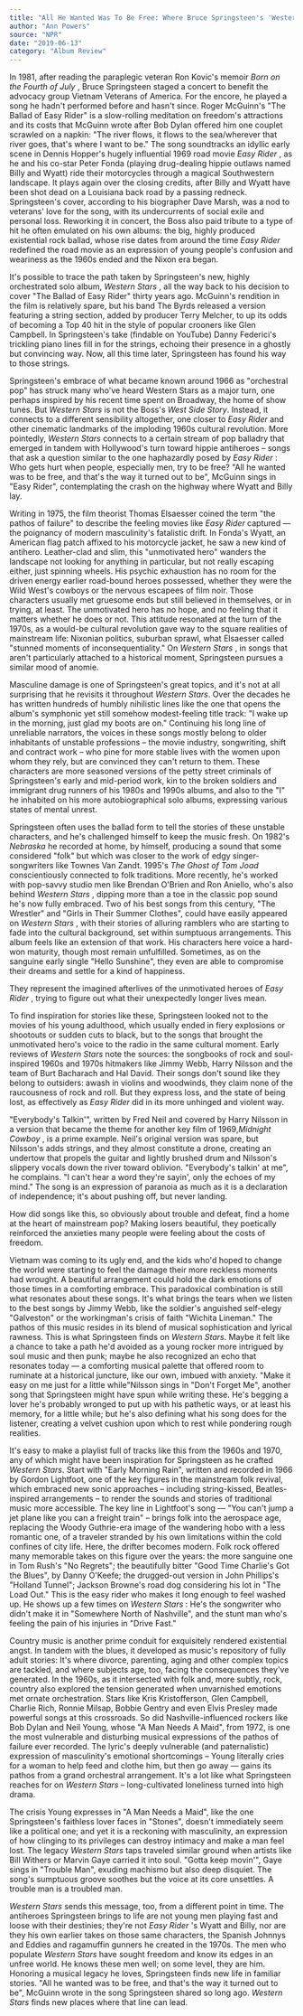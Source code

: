 ```yaml
---
title: "All He Wanted Was To Be Free: Where Bruce Springsteen's 'Western Stars' Came From"
author: "Ann Powers"
source: "NPR"
date: "2019-06-13"
category: "Album Review"
---
```


In 1981, after reading the paraplegic veteran Ron Kovic's memoir _Born on the Fourth of July_ , Bruce Springsteen staged a concert to benefit the advocacy group Vietnam Veterans of America. For the encore, he played a song he hadn't performed before and hasn't since. Roger McGuinn's "The Ballad of Easy Rider" is a slow-rolling meditation on freedom's attractions and its costs that McGuinn wrote after Bob Dylan offered him one couplet scrawled on a napkin: "The river flows, it flows to the sea/wherever that river goes, that's where I want to be." The song soundtracks an idyllic early scene in Dennis Hopper's hugely influential 1969 road movie _Easy Rider_ , as he and his co-star Peter Fonda (playing drug-dealing hippie outlaws named Billy and Wyatt) ride their motorcycles through a magical Southwestern landscape. It plays again over the closing credits, after Billy and Wyatt have been shot dead on a Louisiana back road by a passing redneck. Springsteen's cover, according to his biographer Dave Marsh, was a nod to veterans' love for the song, with its undercurrents of social exile and personal loss. Reworking it in concert, the Boss also paid tribute to a type of hit he often emulated on his own albums: the big, highly produced existential rock ballad, whose rise dates from around the time _Easy Rider_ redefined the road movie as an expression of young people's confusion and weariness as the 1960s ended and the Nixon era began.

It's possible to trace the path taken by Springsteen's new, highly orchestrated solo album, _Western Stars_ , all the way back to his decision to cover "The Ballad of Easy Rider" thirty years ago. McGuinn's rendition in the film is relatively spare, but his band The Byrds released a version featuring a string section, added by producer Terry Melcher, to up its odds of becoming a Top 40 hit in the style of popular crooners like Glen Campbell. In Springsteen's take (findable on YouTube) Danny Federici's trickling piano lines fill in for the strings, echoing their presence in a ghostly but convincing way. Now, all this time later, Springsteen has found his way to those strings.

Springsteen's embrace of what became known around 1966 as "orchestral pop" has struck many who've heard Western Stars as a major turn, one perhaps inspired by his recent time spent on Broadway, the home of show tunes. But _Western Stars_ is not the Boss's _West Side Story_. Instead, it connects to a different sensibility altogether, one closer to _Easy Rider_ and other cinematic landmarks of the imploding 1960s cultural revolution. More pointedly, _Western Stars_ connects to a certain stream of pop balladry that emerged in tandem with Hollywood's turn toward hippie antiheroes – songs that ask a question similar to the one haphazardly posed by _Easy Rider_ : Who gets hurt when people, especially men, try to be free? "All he wanted was to be free, and that's the way it turned out to be", McGuinn sings in "Easy Rider", contemplating the crash on the highway where Wyatt and Billy lay.

Writing in 1975, the film theorist Thomas Elsaesser coined the term "the pathos of failure" to describe the feeling movies like _Easy Rider_ captured — the poignancy of modern masculinity's fatalistic drift. In Fonda's Wyatt, an American flag patch affixed to his motorcycle jacket, he saw a new kind of antihero. Leather-clad and slim, this "unmotivated hero" wanders the landscape not looking for anything in particular, but not really escaping either, just spinning wheels. His psychic exhaustion has no room for the driven energy earlier road-bound heroes possessed, whether they were the Wild West's cowboys or the nervous escapees of film noir. Those characters usually met gruesome ends but still believed in themselves, or in trying, at least. The unmotivated hero has no hope, and no feeling that it matters whether he does or not. This attitude resonated at the turn of the 1970s, as a would-be cultural revolution gave way to the square realities of mainstream life: Nixonian politics, suburban sprawl, what Elsaesser called "stunned moments of inconsequentiality." On _Western Stars_ , in songs that aren't particularly attached to a historical moment, Springsteen pursues a similar mood of anomie.

Masculine damage is one of Springsteen's great topics, and it's not at all surprising that he revisits it throughout _Western Stars_. Over the decades he has written hundreds of humbly nihilistic lines like the one that opens the album's symphonic yet still somehow modest-feeling title track: "I wake up in the morning, just glad my boots are on." Continuing his long line of unreliable narrators, the voices in these songs mostly belong to older inhabitants of unstable professions – the movie industry, songwriting, shift and contract work – who pine for more stable lives with the women upon whom they rely, but are convinced they can't return to them. These characters are more seasoned versions of the petty street criminals of Springsteen's early and mid-period work, kin to the broken soldiers and immigrant drug runners of his 1980s and 1990s albums, and also to the "I" he inhabited on his more autobiographical solo albums, expressing various states of mental unrest.

Springsteen often uses the ballad form to tell the stories of these unstable characters, and he's challenged himself to keep the music fresh. On 1982's _Nebraska_ he recorded at home, by himself, producing a sound that some considered "folk" but which was closer to the work of edgy singer-songwriters like Townes Van Zandt. 1995's _The Ghost of Tom Joad_ conscientiously connected to folk traditions. More recently, he's worked with pop-savvy studio men like Brendan O'Brien and Ron Aniello, who's also behind _Western Stars_ , dipping more than a toe in the classic pop sound he's now fully embraced. Two of his best songs from this century, "The Wrestler" and "Girls in Their Summer Clothes", could have easily appeared on _Western Stars_ , with their stories of alluring ramblers who are starting to fade into the cultural background, set within sumptuous arrangements. This album feels like an extension of that work. His characters here voice a hard-won maturity, though most remain unfulfilled. Sometimes, as on the sanguine early single "Hello Sunshine", they even are able to compromise their dreams and settle for a kind of happiness.

They represent the imagined afterlives of the unmotivated heroes of _Easy Rider_ , trying to figure out what their unexpectedly longer lives mean.

To find inspiration for stories like these, Springsteen looked not to the movies of his young adulthood, which usually ended in fiery explosions or shootouts or sudden cuts to black, but to the songs that brought the unmotivated hero's voice to the radio in the same cultural moment. Early reviews of _Western Stars_ note the sources: the songbooks of rock and soul- inspired 1960s and 1970s hitmakers like Jimmy Webb, Harry Nilsson and the team of Burt Bacharach and Hal David. Their songs don't sound like they belong to outsiders: awash in violins and woodwinds, they claim none of the raucousness of rock and roll. But they express loss, and the state of being lost, as effectively as _Easy Rider_ did in its more unhinged and violent way.

"Everybody's Talkin'", written by Fred Neil and covered by Harry Nilsson in a version that became the theme for another key film of 1969,_Midnight Cowboy_ , is a prime example. Neil's original version was spare, but Nilsson's adds strings, and they almost constitute a drone, creating an undertow that propels the guitar and lightly brushed drum and Nilsson's slippery vocals down the river toward oblivion. "Everybody's talkin' at me", he complains. "I can't hear a word they're sayin', only the echoes of my mind." The song is an expression of paranoia as much as it is a declaration of independence; it's about pushing off, but never landing.

How did songs like this, so obviously about trouble and defeat, find a home at the heart of mainstream pop? Making losers beautiful, they poetically reinforced the anxieties many people were feeling about the costs of freedom.

Vietnam was coming to its ugly end, and the kids who'd hoped to change the world were starting to feel the damage their more reckless moments had wrought. A beautiful arrangement could hold the dark emotions of those times in a comforting embrace. This paradoxical combination is still what resonates about these songs. It's what brings the tears when we listen to the best songs by Jimmy Webb, like the soldier's anguished self-elegy "Galveston" or the workingman's crisis of faith "Wichita Lineman." The pathos of this music resides in its blend of musical sophistication and lyrical rawness. This is what Springsteen finds on _Western Stars_. Maybe it felt like a chance to take a path he'd avoided as a young rocker more intrigued by soul music and then punk; maybe he also recognized an echo that resonates today — a comforting musical palette that offered room to ruminate at a historical juncture, like our own, imbued with anxiety. "Make it easy on me just for a little while"Nilsson sings in "Don't Forget Me", another song that Springsteen might have spun while writing these. He's begging a lover he's probably wronged to put up with his pathetic ways, or at least his memory, for a little while; but he's also defining what his song does for the listener, creating a velvet cushion upon which to rest while pondering rough realities.

It's easy to make a playlist full of tracks like this from the 1960s and 1970, any of which might have been inspiration for Springsteen as he crafted _Western Stars_. Start with "Early Morning Rain", written and recorded in 1966 by Gordon Lightfoot, one of the key figures in the mainstream folk revival, which embraced new sonic approaches – including string-kissed, Beatles- inspired arrangements – to render the sounds and stories of traditional music more accessible. The key line in Lightfoot's song — "You can't jump a jet plane like you can a freight train" – brings folk into the aerospace age, replacing the Woody Guthrie-era image of the wandering hobo with a less romantic one, of a traveler stranded by his own limitations within the cold confines of city life. Here, the drifter becomes modern. Folk rock offered many memorable takes on this figure over the years: the more sanguine one in Tom Rush's "No Regrets"; the beautifully bitter "Good Time Charlie's Got the Blues", by Danny O'Keefe; the drugged-out version in John Phillips's "Holland Tunnel"; Jackson Browne's road dog considering his lot in "The Load Out." This is the easy rider who makes it long enough to feel washed up. He shows up a few times on _Western Stars_ : He's the songwriter who didn't make it in "Somewhere North of Nashville", and the stunt man who's feeling the pain of his injuries in "Drive Fast."

Country music is another prime conduit for exquisitely rendered existential angst. In tandem with the blues, it developed as music's repository of fully adult stories: It's where divorce, parenting, aging and other complex topics are tackled, and where subjects age, too, facing the consequences they've generated. In the 1960s, as it intersected with folk and, more subtly, rock, country also explored the tension generated when unvarnished emotions met ornate orchestration. Stars like Kris Kristofferson, Glen Campbell, Charlie Rich, Ronnie Milsap, Bobbie Gentry and even Elvis Presley made powerful songs at this crossroads. So did Nashville-influenced rockers like Bob Dylan and Neil Young, whose "A Man Needs A Maid", from 1972, is one the most vulnerable and disturbing musical expressions of the pathos of failure ever recorded. The lyric's deeply vulnerable (and paternalistic) expression of masculinity's emotional shortcomings – Young literally cries for a woman to help feed and clothe him, but then go away — gains its pathos from a grand orchestral arrangement. It's a lot like what Springsteen reaches for on _Western Stars_ – long-cultivated loneliness turned into high drama.

The crisis Young expresses in "A Man Needs a Maid", like the one Springsteen's faithless lover faces in "Stones", doesn't immediately seem like a political one; and yet it is a reckoning with masculinity, an expression of how clinging to its privileges can destroy intimacy and make a man feel lost. The legacy _Western Stars_ taps traveled similar ground when artists like Bill Withers or Marvin Gaye carried it into soul. "Gotta keep movin'", Gaye sings in "Trouble Man", exuding machismo but also deep disquiet. The song's sumptuous groove soothes but the voice at its core unsettles. A trouble man is a troubled man.

_Western Stars_ sends this message, too, from a different point in time. The antiheroes Springsteen brings to life are not young men playing fast and loose with their destinies; they're not _Easy Rider_ 's Wyatt and Billy, nor are they his own earlier takes on those same characters, the Spanish Johnnys and Eddies and ragamuffin gunners he created in the 1970s. The men who populate _Western Stars_ have sought freedom and know its edges in an unfree world. He knows these men well; on some level, they are him. Honoring a musical legacy he loves, Springsteen finds new life in familiar stories. "All he wanted was to be free, and that's the way it turned out to be", McGuinn wrote in the song Springsteen shared so long ago. _Western Stars_ finds new places where that line can lead.
